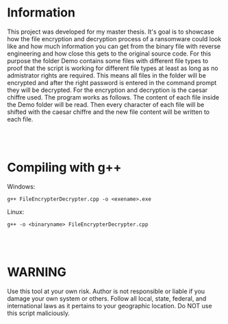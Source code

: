 # Information

This project was developed for my master thesis. It's goal is to showcase how the file encryption and decryption process of a ransomware could look like and how much information you can get from the binary file with reverse engineering and how close this gets to the original source code. For this purpose the folder Demo contains some files with different file types to proof that the script is working for different file types at least as long as no admistrator rights are required. This means all files in the folder will be encrypted and after the right password is entered in the command prompt they will be decrypted. For the encryption and decryption is the caesar chiffre used. The program works as follows. The content of each file inside the Demo folder will be read. Then every character of each file will be shifted with the caesar chiffre and the new file content will be written to each file.

<br>
<br>

# Compiling with g++

Windows:
```
g++ FileEncrypterDecrypter.cpp -o <exename>.exe
```

Linux:

```
g++ -o <binaryname> FileEncrypterDecrypter.cpp
```

<br>
<br>

# WARNING

Use this tool at your own risk. Author is not responsible or liable if you damage your own system or others. Follow all local, state, federal, and international laws as it pertains to your geographic location. Do NOT use this script maliciously.
